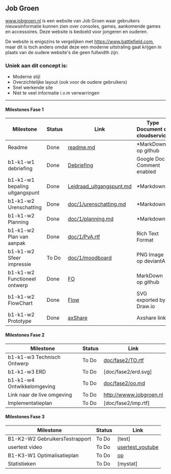 ## Job Groen
www.jobgroen.nl is een website van Job Groen waar gebruikers nieuwsinformatie kunnen zien over consoles, games, aankomende games en accessoires. Deze website is bedoeld voor jongeren en ouderen.

De website is enigszins te vergelijken met https://www.battlefield.com, maar dit is toch anders omdat deze een moderne uitstraling gaat krijgen in plaats van de oudere website's die geen fullwidth zijn.

### Uniek aan dit concept is: 
 * Moderne stijl 
 * Overzichtelijke layout (ook voor de oudere gebruikers)
 * Snel werkende site
 * Niet te veel informatie i.v.m verwarringen
 
---
#### Milestones Fase 1
| Milestone  | Status | Link | Type Document of cloudservice |
| ------ |  ------ | ------ | ------ |
| Readme                         | Done  |  [readme.md]            | *MarkDown op github |
| b1-k1-w1 debriefing            | Done | [Debriefing]            | Google Doc Comment enabled |
| b1-k1-w1 bepaling uitgangspunt | Done | [Leidraad_uitgangspunt.md] | *Markdown |
| b1-k1-w2 Urenschatting         | Done | [doc/1/urenschatting.md]| *Markdown |
| b1-k1-w2 Planning              | Done | [doc/1/planning.md]     | *Markdown |
| b1-k1-w2 Plan van aanpak       | Done  | [doc/1/PvA.rtf]         | Rich Text Format |
| b1-k1-w2 Sfeer impressie       | To Do | [doc/1/moodboard]       | PNG Image op deviantArt |
| b1-k1-w2 Functioneel ontwerp   | Done | [FO]                    | MarkDown op github |
| b1-k1-w2 FlowChart             | Done | [Flow]                  | SVG exported by Draw.io |
| b1-k1-w2 Prototype             | Done | [axShare]               | Axshare link |

   [readme.md]: <https://github.com/JouwGithubNaam/myband/blob/master/readme.md>
   [Leidraad_uitgangspunt.md]: <https://github.com/HjalmarSnoep/MyBandStarter/blob/master/doc/1/uitgangspunt.md>
   [Debriefing]: <https://github.com/Jobjeah/MyBand/blob/master/doc/1/Debriefing.docx>
   [doc/1/PvA.rtf]: <https://github.com/Jobjeah/MyBand/blob/master/doc/1/Plan%20van%20aanpak.docx>
   [doc/1/urenschatting.md]: <https://github.com/Jobjeah/MyBand/blob/master/doc/1/Urenschatting.docx>
   [doc/1/planning.md]: <https://github.com/HjalmarSnoep/MyBandStarter/blob/master/doc/1/planning.md>
   [doc/1/moodboard]: <https://www.google.nl/search?q=moodboard&tbm=isch>
   [FO]: <https://github.com/Jobjeah/MyBand/blob/master/doc/1/Functioneel%20ontwerp.docx>
   [Flow]: <https://github.com/Jobjeah/MyBand/blob/master/doc/1/Flowchart.svg>
   [axShare]: <http://w2d1bw.axshare.com/>

#### Milestones Fase 2
| Milestone  | Status | Link |
| ------ |  ------ | ------ |
| b1-k1-w3 Technisch Ontwerp |  To Do |  [doc/fase2/TO.rtf] |
| b1-k1-w3 ERD               |  To Do |  [doc/fase2/erd.svg] |
| b1-k1-w4 Ontwikkelomgeving |  To Do |  [doc/fase2/oo.md]|
| Link naar de live omgeving |  To Do |  <http://wwww.jobgroen.nl>|
| Implementatieplan          | To Do |  [doc/fase2/imp.rtf] |

   [doc/fase2/TO.rtf]: 
   [doc/fase2/erd.svg]: 
   [doc/fase2/oo.md]: 
   [doc/fase2/imp.rtf]: 
   
#### Milestones Fase 3
| Milestone  | Status | Link |
| ------ |  ------ | ------ |
| B1-K2-W2 GebruikersTestrapport | To Do |  [test] |
| usertest video | To Do |[usertest_youtube] |
| B1-K3-W1 Optimalisatieplan | To Do |  [op] |
| Statistieken | To Do |  [mystat]|

 [usertest_youtube]:
 [test]: 
 [op]: 
 [mystat]: 

